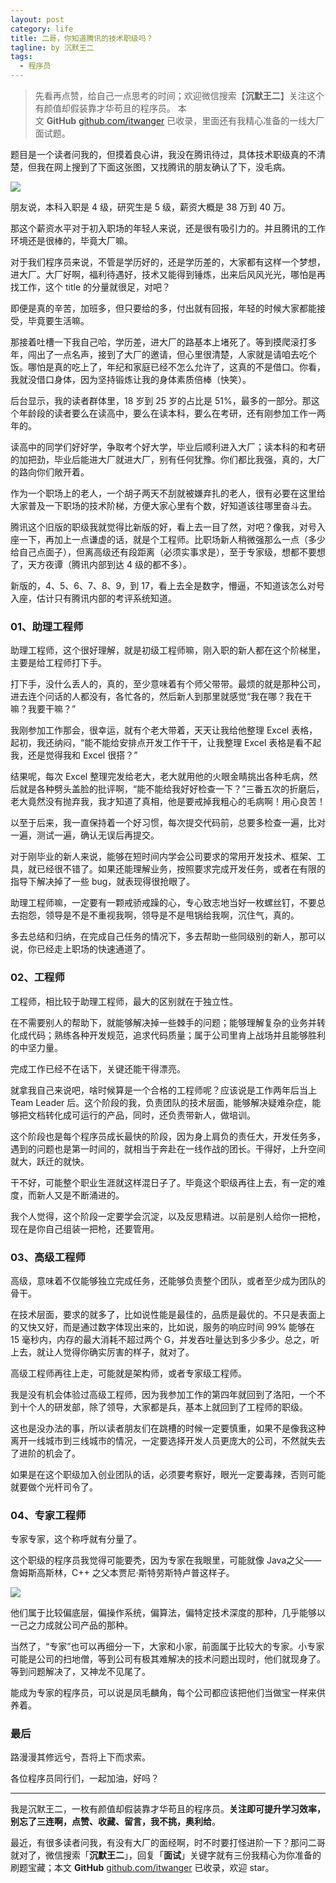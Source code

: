 ```yaml
---
layout: post
category: life
title: 二哥，你知道腾讯的技术职级吗？
tagline: by 沉默王二
tags: 
  - 程序员
---
```


>先看再点赞，给自己一点思考的时间；欢迎微信搜索【**沉默王二**】关注这个有颜值却假装靠才华苟且的程序员。
>本文 **GitHub** [github.com/itwanger](https://github.com/qinggee/itwanger.github.io) 已收录，里面还有我精心准备的一线大厂面试题。



<!--more-->


题目是一个读者问我的，但摸着良心讲，我没在腾讯待过，具体技术职级真的不清楚，但我在网上搜到了下面这张图，又找腾讯的朋友确认了下，没毛病。

![](http://www.itwanger.com/assets/images/2020/08/jishu-zhiji-01.png)

朋友说，本科入职是 4 级，研究生是 5 级，薪资大概是 38 万到 40 万。

那这个薪资水平对于初入职场的年轻人来说，还是很有吸引力的。并且腾讯的工作环境还是很棒的，毕竟大厂嘛。

对于我们程序员来说，不管是学历好的，还是学历差的，大家都有这样一个梦想，进大厂。大厂好啊，福利待遇好，技术又能得到锤炼，出来后风风光光，哪怕是再找工作，这个 title 的分量就很足，对吧？

即便是真的辛苦，加班多，但只要给的多，付出就有回报，年轻的时候大家都能接受，毕竟要生活嘛。

那接着吐槽一下我自己哈，学历差，进大厂的路基本上堵死了。等到摸爬滚打多年，闯出了一点名声，接到了大厂的邀请，但心里很清楚，人家就是请咱去吃个饭。哪怕是真的吃上了，年纪和家庭已经不怎么允许了，这真的不是借口。你看，我就没借口身体，因为坚持锻炼让我的身体素质倍棒（快笑）。



后台显示，我的读者群体里，18 岁到 25 岁的占比是 51%，最多的一部分。那这个年龄段的读者要么在读高中，要么在读本科，要么在考研，还有刚参加工作一两年的。

读高中的同学们好好学，争取考个好大学，毕业后顺利进入大厂；读本科的和考研的加把劲，毕业后能进大厂就进大厂，别有任何犹豫。你们都比我强，真的，大厂的路向你们敞开着。

作为一个职场上的老人，一个胡子两天不刮就被嫌弃扎的老人，很有必要在这里给大家普及一下职场的技术阶梯，方便大家心里有个数，好知道该往哪里奋斗去。

腾讯这个旧版的职级我就觉得比新版的好，看上去一目了然，对吧？像我，对号入座一下，再加上一点谦虚的话，就是个工程师。比职场新人稍微强那么一点（多少给自己点面子），但离高级还有段距离（必须实事求是），至于专家级，想都不要想了，天方夜谭（腾讯内部到达 4 级的都不多）。

新版的，4、5、6、7、8、9，到 17，看上去全是数字，懵逼，不知道该怎么对号入座，估计只有腾讯内部的考评系统知道。

### 01、助理工程师

助理工程师，这个很好理解，就是初级工程师嘛，刚入职的新人都在这个阶梯里，主要是给工程师打下手。

打下手，没什么丢人的，真的，至少意味着有个师父带带。最烦的就是那种公司，进去连个问话的人都没有，各忙各的，然后新人到那里就感觉“我在哪？我在干嘛？我要干嘛？”

我刚参加工作那会，很幸运，就有个老大带着，天天让我给他整理 Excel 表格，起初，我还纳闷，“能不能给安排点开发工作干干，让我整理 Excel 表格是看不起我，还是觉得我和 Excel 很搭？”

结果呢，每次 Excel 整理完发给老大，老大就用他的火眼金睛挑出各种毛病，然后就是各种劈头盖脸的批评啊，“能不能给我好好检查一下？”三番五次的折磨后，老大竟然没有抛弃我，我才知道了真相，他是要戒掉我粗心的毛病啊！用心良苦！

以至于后来，我一直保持着一个好习惯，每次提交代码前，总要多检查一遍，比对一遍，测试一遍，确认无误后再提交。

对于刚毕业的新人来说，能够在短时间内学会公司要求的常用开发技术、框架、工具，就已经很不错了。如果还能理解业务，按照要求完成开发任务，或者在有限的指导下解决掉了一些 bug，就表现得很抢眼了。

助理工程师嘛，一定要有一颗戒骄戒躁的心，专心致志地当好一枚螺丝钉，不要总去抱怨，领导是不是不重视我啊，领导是不是甩锅给我啊，沉住气，真的。

多去总结和归纳，在完成自己任务的情况下，多去帮助一些同级别的新人，那可以说，你已经走上职场的快速通道了。

### 02、工程师

工程师，相比较于助理工程师，最大的区别就在于独立性。

在不需要别人的帮助下，就能够解决掉一些棘手的问题；能够理解复杂的业务并转化成代码；熟练各种开发规范，追求代码质量；属于公司里肯上战场并且能够胜利的中坚力量。

完成工作已经不在话下，关键还能干得漂亮。

就拿我自己来说吧，啥时候算是一个合格的工程师呢？应该说是工作两年后当上 Team Leader 后。这个阶段的我，负责团队的技术层面，能够解决疑难杂症，能够把文档转化成可运行的产品，同时，还负责带新人，做培训。

这个阶段也是每个程序员成长最快的阶段，因为身上肩负的责任大，开发任务多，遇到的问题也是第一时间的，就相当于奔赴在一线作战的团长。干得好，上升空间就大，跃迁的就快。

干不好，可能整个职业生涯就这样混日子了。毕竟这个职级再往上去，有一定的难度，而新人又是不断涌进的。

我个人觉得，这个阶段一定要学会沉淀，以及反思精进。以前是别人给你一把枪，现在是你自己组装一把枪，还要管用。

### 03、高级工程师

高级，意味着不仅能够独立完成任务，还能够负责整个团队，或者至少成为团队的骨干。

在技术层面，要求的就多了，比如说性能是最佳的，品质是最优的。不只是表面上的又快又好，而是通过数字体现出来的，比如说，服务的响应时间 99% 能够在 15 毫秒内，内存的最大消耗不超过两个 G，并发吞吐量达到多少多少。总之，听上去，就让人觉得你确实厉害的样子，就对了。

高级工程师再往上走，可能就是架构师，或者专家级工程师。

我是没有机会体验过高级工程师，因为我参加工作的第四年就回到了洛阳，一个不到十个人的研发部，除了领导，大家都是兵，基本上就回到了工程师的职级。

这也是没办法的事，所以读者朋友们在跳槽的时候一定要慎重，如果不是像我这种离开一线城市到三线城市的情况，一定要选择开发人员更庞大的公司，不然就失去了进阶的机会了。

如果是在这个职级加入创业团队的话，必须要考察好，眼光一定要毒辣，否则可能就要做个光杆司令了。

### 04、专家工程师

专家专家，这个称呼就有分量了。

这个职级的程序员我觉得可能要秃，因为专家在我眼里，可能就像 Java之父——詹姆斯高斯林，C++ 之父本贾尼·斯特劳斯特卢普这样子。

![](http://www.itwanger.com/assets/images/2020/08/jishu-zhiji-02.png)

他们属于比较偏底层，偏操作系统，偏算法，偏特定技术深度的那种，几乎能够以一己之力成就公司产品的那种。

当然了，“专家”也可以再细分一下，大家和小家，前面属于比较大的专家。小专家可能是公司的扫地僧，等到公司有极其难解决的技术问题出现时，他们就现身了。等到问题解决了，又神龙不见尾了。

能成为专家的程序员，可以说是凤毛麟角，每个公司都应该把他们当做宝一样来供养着。


### 最后

路漫漫其修远兮，吾将上下而求索。

各位程序员同行们，一起加油，好吗？

-----

我是沉默王二，一枚有颜值却假装靠才华苟且的程序员。**关注即可提升学习效率，别忘了三连啊，点赞、收藏、留言，我不挑，奥利给**。

最近，有很多读者问我，有没有大厂的面经啊，时不时要打怪进阶一下？那问二哥就对了，微信搜索「**沉默王二**」，回复「**面试**」关键字就有三份我精心为你准备的刷题宝藏；本文 **GitHub** [github.com/itwanger](https://github.com/qinggee/itwanger.github.io) 已收录，欢迎 star。